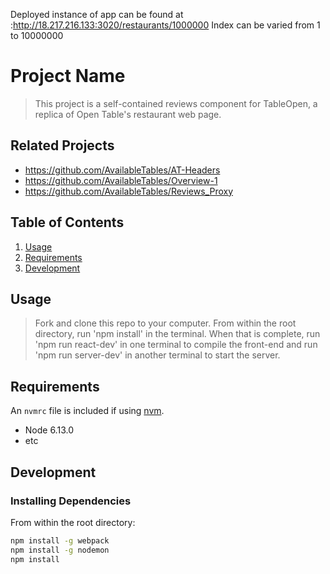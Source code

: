 Deployed instance of app can be found at :http://18.217.216.133:3020/restaurants/1000000
Index can be varied from 1 to 10000000

# Project Name

> This project is a self-contained reviews component for TableOpen, a replica of Open Table's restaurant web page.

## Related Projects
  - https://github.com/AvailableTables/AT-Headers
  - https://github.com/AvailableTables/Overview-1
  - https://github.com/AvailableTables/Reviews_Proxy

## Table of Contents

1. [Usage](#Usage)
1. [Requirements](#requirements)
1. [Development](#development)

## Usage

> Fork and clone this repo to your computer. From within the root directory, run 'npm install' in the terminal. When that is complete, run 'npm run react-dev' in one terminal to compile the front-end and run 'npm run server-dev' in another terminal to start the server.

## Requirements

An `nvmrc` file is included if using [nvm](https://github.com/creationix/nvm).

- Node 6.13.0
- etc

## Development

### Installing Dependencies

From within the root directory:

```sh
npm install -g webpack
npm install -g nodemon
npm install
```

